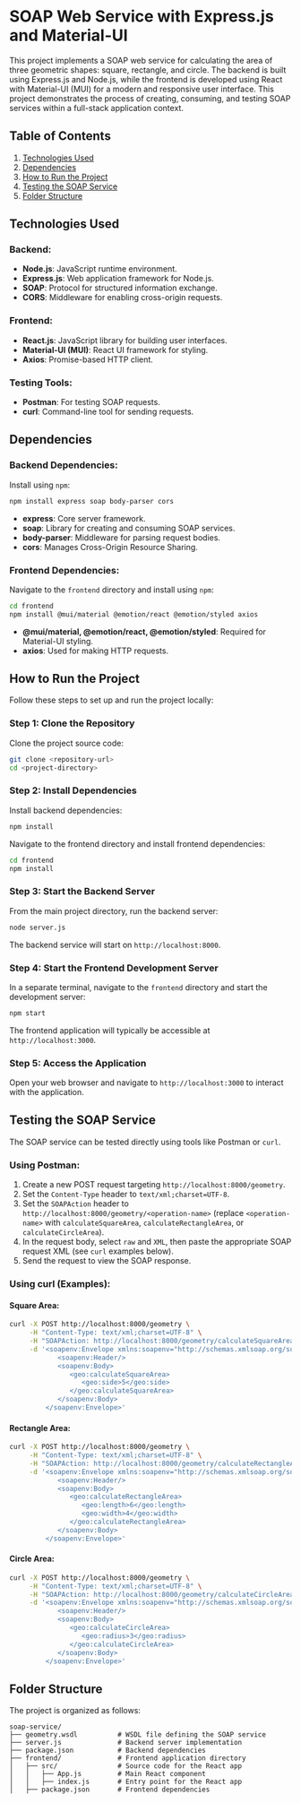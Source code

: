 
# SOAP Web Service with Express.js and Material-UI

This project implements a SOAP web service for calculating the area of three geometric shapes: square, rectangle, and circle. The backend is built using Express.js and Node.js, while the frontend is developed using React with Material-UI (MUI) for a modern and responsive user interface. This project demonstrates the process of creating, consuming, and testing SOAP services within a full-stack application context.

## Table of Contents
1. [Technologies Used](#technologies-used)
2. [Dependencies](#dependencies)
3. [How to Run the Project](#how-to-run-the-project)
4. [Testing the SOAP Service](#testing-the-soap-service)
5. [Folder Structure](#folder-structure)


## Technologies Used

### Backend:
- **Node.js**: JavaScript runtime environment.
- **Express.js**: Web application framework for Node.js.
- **SOAP**: Protocol for structured information exchange.
- **CORS**: Middleware for enabling cross-origin requests.

### Frontend:
- **React.js**: JavaScript library for building user interfaces.
- **Material-UI (MUI)**: React UI framework for styling.
- **Axios**: Promise-based HTTP client.

### Testing Tools:
- **Postman**: For testing SOAP requests.
- **curl**: Command-line tool for sending requests.

## Dependencies

### Backend Dependencies:
Install using `npm`:
```bash
npm install express soap body-parser cors
```
- **express**: Core server framework.
- **soap**: Library for creating and consuming SOAP services.
- **body-parser**: Middleware for parsing request bodies.
- **cors**: Manages Cross-Origin Resource Sharing.

### Frontend Dependencies:
Navigate to the `frontend` directory and install using `npm`:
```bash
cd frontend
npm install @mui/material @emotion/react @emotion/styled axios
```
- **@mui/material, @emotion/react, @emotion/styled**: Required for Material-UI styling.
- **axios**: Used for making HTTP requests.

## How to Run the Project

Follow these steps to set up and run the project locally:

### Step 1: Clone the Repository
Clone the project source code:
```bash
git clone <repository-url>
cd <project-directory>
```

### Step 2: Install Dependencies
Install backend dependencies:
```bash
npm install
```

Navigate to the frontend directory and install frontend dependencies:
```bash
cd frontend
npm install
```

### Step 3: Start the Backend Server
From the main project directory, run the backend server:
```bash
node server.js
```
The backend service will start on `http://localhost:8000`.

### Step 4: Start the Frontend Development Server
In a separate terminal, navigate to the `frontend` directory and start the development server:
```bash
npm start
```
The frontend application will typically be accessible at `http://localhost:3000`.

### Step 5: Access the Application
Open your web browser and navigate to `http://localhost:3000` to interact with the application.

## Testing the SOAP Service

The SOAP service can be tested directly using tools like Postman or `curl`.

### Using Postman:
1. Create a new POST request targeting `http://localhost:8000/geometry`.
2. Set the `Content-Type` header to `text/xml;charset=UTF-8`.
3. Set the `SOAPAction` header to `http://localhost:8000/geometry/<operation-name>` (replace `<operation-name>` with `calculateSquareArea`, `calculateRectangleArea`, or `calculateCircleArea`).
4. In the request body, select `raw` and `XML`, then paste the appropriate SOAP request XML (see `curl` examples below).
5. Send the request to view the SOAP response.

### Using curl (Examples):

#### Square Area:
```bash
curl -X POST http://localhost:8000/geometry \
     -H "Content-Type: text/xml;charset=UTF-8" \
     -H "SOAPAction: http://localhost:8000/geometry/calculateSquareArea" \
     -d '<soapenv:Envelope xmlns:soapenv="http://schemas.xmlsoap.org/soap/envelope/" xmlns:geo="http://localhost:8000/geometry">
            <soapenv:Header/>
            <soapenv:Body>
               <geo:calculateSquareArea>
                  <geo:side>5</geo:side>
               </geo:calculateSquareArea>
            </soapenv:Body>
         </soapenv:Envelope>'
```

#### Rectangle Area:
```bash
curl -X POST http://localhost:8000/geometry \
     -H "Content-Type: text/xml;charset=UTF-8" \
     -H "SOAPAction: http://localhost:8000/geometry/calculateRectangleArea" \
     -d '<soapenv:Envelope xmlns:soapenv="http://schemas.xmlsoap.org/soap/envelope/" xmlns:geo="http://localhost:8000/geometry">
            <soapenv:Header/>
            <soapenv:Body>
               <geo:calculateRectangleArea>
                  <geo:length>6</geo:length>
                  <geo:width>4</geo:width>
               </geo:calculateRectangleArea>
            </soapenv:Body>
         </soapenv:Envelope>'
```

#### Circle Area:
```bash
curl -X POST http://localhost:8000/geometry \
     -H "Content-Type: text/xml;charset=UTF-8" \
     -H "SOAPAction: http://localhost:8000/geometry/calculateCircleArea" \
     -d '<soapenv:Envelope xmlns:soapenv="http://schemas.xmlsoap.org/soap/envelope/" xmlns:geo="http://localhost:8000/geometry">
            <soapenv:Header/>
            <soapenv:Body>
               <geo:calculateCircleArea>
                  <geo:radius>3</geo:radius>
               </geo:calculateCircleArea>
            </soapenv:Body>
         </soapenv:Envelope>'
```

## Folder Structure

The project is organized as follows:
```
soap-service/
├── geometry.wsdl          # WSDL file defining the SOAP service
├── server.js              # Backend server implementation
├── package.json           # Backend dependencies
├── frontend/              # Frontend application directory
│   ├── src/               # Source code for the React app
│   │   ├── App.js         # Main React component
│   │   ├── index.js       # Entry point for the React app
│   ├── package.json       # Frontend dependencies
```